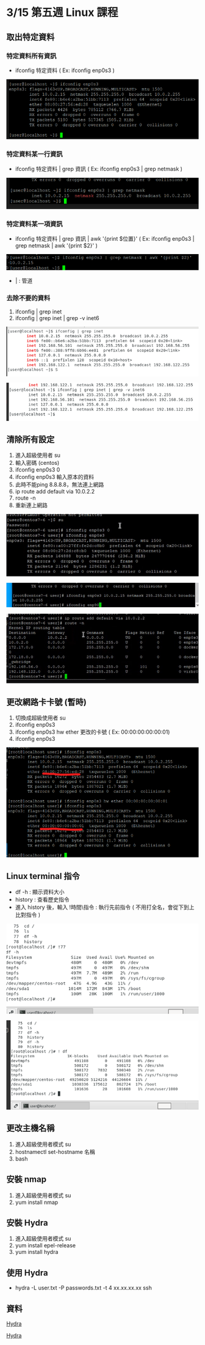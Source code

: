 # 3/15 第五週 Linux 課程

## 取出特定資料
### 特定資料所有資訊
* ifconfig 特定資料 ( Ex: ifconfig enp0s3 )

![](https://github.com/yucing/linux/blob/main/picture/ifconfig1.png)

### 特定資料某一行資訊
* ifconfig 特定資料 | grep 資訊 ( Ex: ifconfig enp0s3 | grep netmask )

![](https://github.com/yucing/linux/blob/main/picture/ifconfig2.png)

### 特定資料某一項資訊
* ifconfig 特定資料 | grep 資訊 | awk '{print $位置}' ( Ex: ifconfig enp0s3 | grep netmask | awk '{print $2}' )

![](https://github.com/yucing/linux/blob/main/picture/ifconfig3.png)

* | : 管道

### 去除不要的資料
1. ifconfig | grep inet
2. ifconfig | grep inet | grep -v inet6

![](https://github.com/yucing/linux/blob/main/picture/inet1.png)

![](https://github.com/yucing/linux/blob/main/picture/inet2.png)

## 清除所有設定
1. 進入超級使用者 su
2. 輸入密碼 (centos)
3. ifconfig enp0s3 0
4. ifconfig enp0s3 輸入原本的資料
5. 此時不能ping 8.8.8.8，無法連上網路
6. ip route add default via 10.0.2.2
7. route -n
8. 重新連上網路

![](https://github.com/yucing/linux/blob/main/picture/clear1.png)

![](https://github.com/yucing/linux/blob/main/picture/clear2.png)

![](https://github.com/yucing/linux/blob/main/picture/clear3.png)

## 更改網路卡卡號 (暫時)
1. 切換成超級使用者 su
2. ifconfig enp0s3
3. ifconfig enp0s3 hw ether 更改的卡號 ( Ex: 00:00:00:00:00:01)
4. ifconfig enp0s3

![](https://github.com/yucing/linux/blob/main/picture/ether.png)

## Linux terminal 指令
* df -h : 顯示資料大小
* history : 查看歷史指令
* 進入 history 後，輸入 !時間\指令 : 執行先前指令 ( 不用打全名，會從下到上比對指令 )

![](https://github.com/yucing/linux/blob/main/picture/history.png)

![](https://github.com/yucing/linux/blob/main/picture/history2.png)

## 更改主機名稱
1. 進入超級使用者模式 su
2. hostnamectl set-hostname 名稱
3. bash

## 安裝 nmap
1. 進入超級使用者模式 su
2. yum install nmap

## 安裝 Hydra
1. 進入超級使用者模式 su
2. yum install epel-release
3. yum install hydra

## 使用 Hydra
* hydra -L user.txt -P passwords.txt -t 4 xx.xx.xx.xx ssh

## 資料
[Hydra](https://itw01.com/89YGETJ.html)

[Hydra](https://www.twblogs.net/a/5cad5d1dbd9eee7fd992ab12)